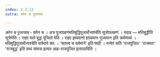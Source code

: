 ```yaml
---
index: 2.2.12
sutra: क्तेन च पूजायाम्

---
```

_क्तेन च पूजायाम्_ - क्तेन च । अत्र पूजाग्रहणंमतिबुद्धिपूजार्थेभ्यश्चे॑ति सूत्रोपलक्षणं । तदाह — मतिबुद्धीति सूत्रेणेति । राज्ञा मतो बुद्धः पूजितो वेति । राज्ञा इष्यमाणो ज्ञायमानः पूज्यमान इति क्रमेणार्थः ।मतिबुद्धिपूजार्थेभ्यश्चे॑ति वर्तमाने क्तः । 'क्तस्य च वर्तमाने' इति षष्ठी । नन्वेवं सति 'राजपूजितः' 'राजमतः' 'राजबुद्ध' इति कथं समास इत्यत आह-राजपूजित इत्यादाविति ।